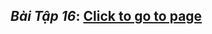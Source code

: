## *Bài Tập 16*: [Click to go to page](https://nguyen-th-dat.github.io/exercise/web-design/baitap16/)